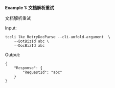 **Example 1: 文档解析重试**

文档解析重试

Input: 

```
tccli lke RetryDocParse --cli-unfold-argument  \
    --BotBizId abc \
    --DocBizId abc
```

Output: 
```
{
    "Response": {
        "RequestId": "abc"
    }
}
```

